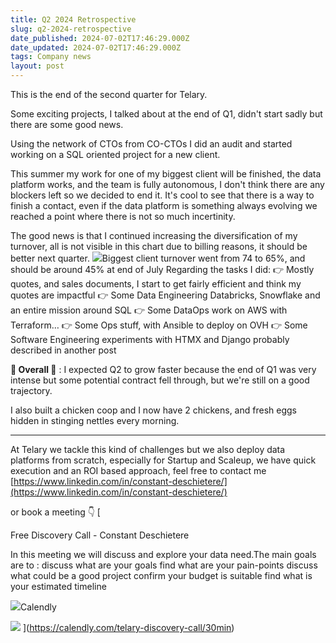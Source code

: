 ```yaml
---
title: Q2 2024 Retrospective
slug: q2-2024-retrospective
date_published: 2024-07-02T17:46:29.000Z
date_updated: 2024-07-02T17:46:29.000Z
tags: Company news
layout: post
---
```


This is the end of the second quarter for Telary.

Some exciting projects, I talked about at the end of Q1, didn't start sadly but there are some good news.

Using the network of CTOs from CO-CTOs I did an audit and started working on a SQL oriented project for a new client.

This summer my work for one of my biggest client will be finished, the data platform works, and the team is fully autonomous, I don't think there are any blockers left so we decided to end it. It's cool to see that there is a way to finish a contact, even if the data platform is something always evolving we reached a point where there is not so much incertinity.

The good news is that I continued increasing the diversification of my turnover, all is not visible in this chart due to billing reasons, it should be better next quarter.
![](https://blog.telary.io/content/images/2024/07/image-1.png)Biggest client turnover went from 74 to 65%, and should be around 45% at end of July
Regarding the tasks I did:
👉 Mostly quotes, and sales documents, I start to get fairly efficient and think my quotes are impactful
👉 Some Data Engineering Databricks, Snowflake and an entire mission around SQL
👉 Some DataOps work on AWS with Terraform…
👉 Some Ops stuff, with Ansible to deploy on OVH
👉 Some Software Engineering experiments with HTMX and Django probably described in another post

**🐓 Overall 🐓** : I expected Q2 to grow faster because the end of Q1 was very intense but some potential contract fell through, but we're still on a good trajectory.

I also built a chicken coop and I now have 2 chickens, and fresh eggs hidden in stinging nettles every morning.

---

At Telary we tackle this kind of challenges but we also deploy data platforms from scratch, especially for Startup and Scaleup, we have quick execution and an ROI based approach, feel free to contact me [https://www.linkedin.com/in/constant-deschietere/](https://www.linkedin.com/in/constant-deschietere/)

or book a meeting 👇
[

Free Discovery Call - Constant Deschietere

In this meeting we will discuss and explore your data need.The main goals are to : discuss what are your goals find what are your pain-points discuss what could be a good project confirm your budget is suitable find what is your estimated timeline

![](https://assets.calendly.com/assets/touch-icon-ipad-retina-260067382323ed52661bd79f4fa22edee49175d0d5b1cfc96cdc28eabbea159a.png)Calendly

![](https://assets.calendly.com/assets/booking/ogimage-453957c3679200e19fcc84e079b5e55cfb26ae5a3aa2504d75b5aedaaf37aa0c.png?source=opengraph)
](https://calendly.com/telary-discovery-call/30min)
